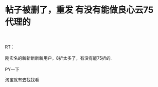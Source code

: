 # 帖子被删了，重发 有没有能做良心云75代理的


<br />
<br />
RT：<br />
<br />
刚实名的新新新新新用户，8折太多了，有没有能75折的. <br />
<br />
PY一下

淘宝就有去找找看<img id="aimg_hDOia" onclick="zoom(this, this.src, 0, 0, 0)" class="zoom" src="https://cdn.jsdelivr.net/gh/hishis/forum-master/public/images/patch.gif" onmouseover="img_onmouseoverfunc(this)" onload="thumbImg(this)" border="0" alt="" />
